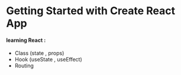 # Getting Started with Create React App

#### learning React :  
* Class  (state , props)
* Hook (useState , useEffect)
* Routing
